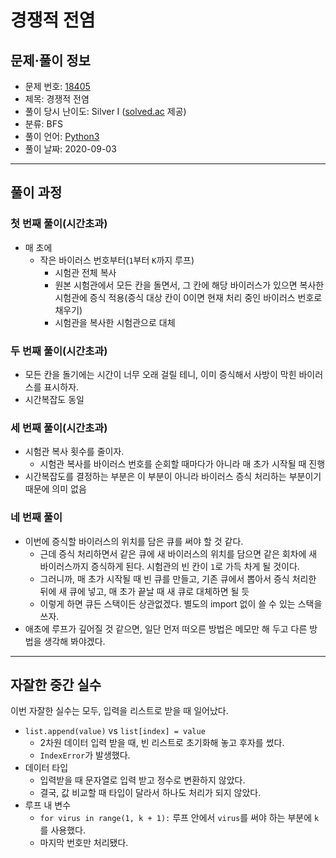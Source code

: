 # 경쟁적 전염

## 문제·풀이 정보

- 문제 번호: [18405](https://www.acmicpc.net/problem/18405)
- 제목: 경쟁적 전염
- 풀이 당시 난이도: Silver I ([solved.ac](https://solved.ac/) 제공)
- 분류: BFS
- 풀이 언어: [Python3](https://github.com/leeye51456/online-judge-solutions/blob/master/boj-18405.py)
- 풀이 날짜: 2020-09-03

-----

## 풀이 과정

### 첫 번째 풀이(시간초과)

- 매 초에
  - 작은 바이러스 번호부터(`1`부터 `K`까지 루프)
    - 시험관 전체 복사
    - 원본 시험관에서 모든 칸을 돌면서, 그 칸에 해당 바이러스가 있으면 복사한 시험관에 증식 적용(증식 대상 칸이 0이면 현재 처리 중인 바이러스 번호로 채우기)
    - 시험관을 복사한 시험관으로 대체

### 두 번째 풀이(시간초과)

- 모든 칸을 돌기에는 시간이 너무 오래 걸릴 테니, 이미 증식해서 사방이 막힌 바이러스를 표시하자.
- 시간복잡도 동일

### 세 번째 풀이(시간초과)

- 시험관 복사 횟수를 줄이자.
  - 시험관 복사를 바이러스 번호를 순회할 때마다가 아니라 매 초가 시작될 때 진행
- 시간복잡도를 결정하는 부분은 이 부분이 아니라 바이러스 증식 처리하는 부분이기 때문에 의미 없음

### 네 번째 풀이

- 이번에 증식할 바이러스의 위치를 담은 큐를 써야 할 것 같다.
  - 근데 증식 처리하면서 같은 큐에 새 바이러스의 위치를 담으면 같은 회차에 새 바이러스까지 증식하게 된다. 시험관의 빈 칸이 `1`로 가득 차게 될 것이다.
  - 그러니까, 매 초가 시작될 때 빈 큐를 만들고, 기존 큐에서 뽑아서 증식 처리한 뒤에 새 큐에 넣고, 매 초가 끝날 때 새 큐로 대체하면 될 듯
  - 이렇게 하면 큐든 스택이든 상관없겠다. 별도의 import 없이 쓸 수 있는 스택을 쓰자.
- 애초에 루프가 깊어질 것 같으면, 일단 먼저 떠오른 방법은 메모만 해 두고 다른 방법을 생각해 봐야겠다.

-----

## 자잘한 중간 실수

이번 자잘한 실수는 모두, 입력을 리스트로 받을 때 일어났다.

- `list.append(value)` vs `list[index] = value`
  - 2차원 데이터 입력 받을 때, 빈 리스트로 초기화해 놓고 후자를 썼다.
  - `IndexError`가 발생했다.
- 데이터 타입
  - 입력받을 때 문자열로 입력 받고 정수로 변환하지 않았다.
  - 결국, 값 비교할 때 타입이 달라서 하나도 처리가 되지 않았다.
- 루프 내 변수
  - `for virus in range(1, k + 1):` 루프 안에서 `virus`를 써야 하는 부분에 `k`를 사용했다.
  - 마지막 번호만 처리됐다.
